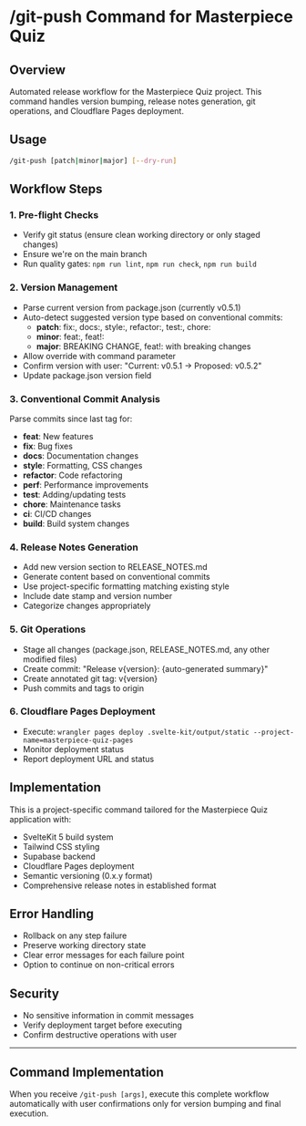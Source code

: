 # /git-push Command for Masterpiece Quiz

## Overview

Automated release workflow for the Masterpiece Quiz project. This command handles version bumping, release notes generation, git operations, and Cloudflare Pages deployment.

## Usage

```bash
/git-push [patch|minor|major] [--dry-run]
```

## Workflow Steps

### 1. Pre-flight Checks

- Verify git status (ensure clean working directory or only staged changes)
- Ensure we're on the main branch
- Run quality gates: `npm run lint`, `npm run check`, `npm run build`

### 2. Version Management

- Parse current version from package.json (currently v0.5.1)
- Auto-detect suggested version type based on conventional commits:
  - **patch**: fix:, docs:, style:, refactor:, test:, chore:
  - **minor**: feat:, feat!:
  - **major**: BREAKING CHANGE, feat!: with breaking changes
- Allow override with command parameter
- Confirm version with user: "Current: v0.5.1 → Proposed: v0.5.2"
- Update package.json version field

### 3. Conventional Commit Analysis

Parse commits since last tag for:

- **feat**: New features
- **fix**: Bug fixes
- **docs**: Documentation changes
- **style**: Formatting, CSS changes
- **refactor**: Code refactoring
- **perf**: Performance improvements
- **test**: Adding/updating tests
- **chore**: Maintenance tasks
- **ci**: CI/CD changes
- **build**: Build system changes

### 4. Release Notes Generation

- Add new version section to RELEASE_NOTES.md
- Generate content based on conventional commits
- Use project-specific formatting matching existing style
- Include date stamp and version number
- Categorize changes appropriately

### 5. Git Operations

- Stage all changes (package.json, RELEASE_NOTES.md, any other modified files)
- Create commit: "Release v{version}: {auto-generated summary}"
- Create annotated git tag: v{version}
- Push commits and tags to origin

### 6. Cloudflare Pages Deployment

- Execute: `wrangler pages deploy .svelte-kit/output/static --project-name=masterpiece-quiz-pages`
- Monitor deployment status
- Report deployment URL and status

## Implementation

This is a project-specific command tailored for the Masterpiece Quiz application with:

- SvelteKit 5 build system
- Tailwind CSS styling
- Supabase backend
- Cloudflare Pages deployment
- Semantic versioning (0.x.y format)
- Comprehensive release notes in established format

## Error Handling

- Rollback on any step failure
- Preserve working directory state
- Clear error messages for each failure point
- Option to continue on non-critical errors

## Security

- No sensitive information in commit messages
- Verify deployment target before executing
- Confirm destructive operations with user

---

## Command Implementation

When you receive `/git-push [args]`, execute this complete workflow automatically with user confirmations only for version bumping and final execution.
